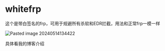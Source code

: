 # whitefrp

这个是带白签名的frp，可用于规避所有杀软和EDR拦截，用法和正常frp一模一样

![Pasted image 20240514134422](https://github.com/kaliworld/whitefrp/assets/48043858/b32df4dd-faef-45ba-af03-9cd8e124979b)


具体看我的博客介绍

